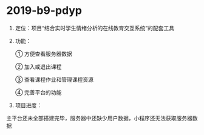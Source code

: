 # 2019-b9-pdyp
1. 定位：项目“结合实时学生情绪分析的在线教育交互系统”的配套工具
2. 功能：

    ① 方便查看服务器数据
    
    ② 加入或退出课程
    
    ③ 查看课程作业和管理课程资源
    
    ④ 完善平台的功能

3. 项目进度：

  主平台还未全部搭建完毕，服务器中还缺少用户数据，小程序还无法获取服务器数据
